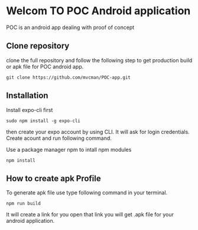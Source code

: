 # Welcom TO POC Android application
POC is an android app dealing with proof of concept

## Clone repository
clone the full repository and follow the following step to get production build or apk file for POC android app.
```
git clone https://github.com/mvcman/POC-app.git
```

## Installation
Install expo-cli first
```
sudo npm install -g expo-cli
```
then create your expo account by using CLI. It will ask for login credentials. Create acount and run following command.

Use a package manager npm to intall npm modules
```
npm install
```

## How to create apk Profile
To generate apk file use type following command in your terminal.
```
npm run build
```
It will create a link for you open that link you will get .apk file for your android application.
